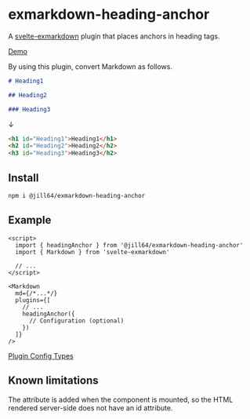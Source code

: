 # exmarkdown-heading-anchor

A [svelte-exmarkdown](https://github.com/ssssota/svelte-exmarkdown) plugin that places anchors in heading tags.

[Demo](https://jill64.github.io/exmarkdown-heading-anchor)

By using this plugin, convert Markdown as follows.

```markdown
# Heading1

## Heading2

### Heading3
```

↓

```html
<h1 id="Heading1">Heading1</h1>
<h2 id="Heading2">Heading2</h2>
<h3 id="Heading3">Heading3</h2>
```

## Install

```sh
npm i @jill64/exmarkdown-heading-anchor
```

## Example

```svelte
<script>
  import { headingAnchor } from '@jill64/exmarkdown-heading-anchor'
  import { Markdown } from 'svelte-exmarkdown'

  // ...
</script>

<Markdown
  md={/*...*/}
  plugins={[
    // ...
    headingAnchor({
      // Configuration (optional)
    })
  ]}
/>
```

[Plugin Config Types](./src/lib/types/Options.ts)

## Known limitations

The attribute is added when the component is mounted, so the HTML rendered server-side does not have an id attribute.
